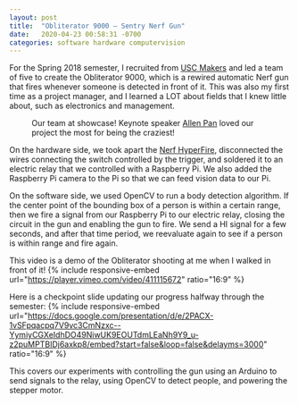 ```yaml
---
layout: post
title:  "Obliterator 9000 – Sentry Nerf Gun"
date:   2020-04-23 00:58:31 -0700
categories: software hardware computervision
---
```

For the Spring 2018 semester, I recruited from [USC Makers](http://viterbimakers.usc.edu/) and led a team of five to create the Obliterator 9000, which is a rewired automatic Nerf gun that fires whenever someone is detected in front of it. This was also my first time as a project manager, and I learned a LOT about fields that I knew little about, such as electronics and management.

<figure class="align-center">
  <img src="{{ 'images/obliterator_showcase.jpg' | absolute_url }}" alt="">
  <figcaption>Our team at showcase! Keynote speaker <a href="https://www.youtube.com/channel/UCVS89U86PwqzNkK2qYNbk5A">Allen Pan</a> loved our project the most for being the craziest!</figcaption>
</figure> 

On the hardware side, we took apart the [Nerf HyperFire](https://shop.hasbro.com/en-au/product/nerf-n-strike-elite-hyperfire-blaster:2BC8DE2E-5056-9047-F547-31CE4F2E4A22), disconnected the wires connecting the switch controlled by the trigger, and soldered it to an electric relay that we controlled with a Raspberry Pi. We also added the Raspberry Pi camera to the Pi so that we can feed vision data to our Pi.

On the software side, we used OpenCV to run a body detection algorithm. If the center point of the bounding box of a person is within a certain range, then we fire a signal from our Raspberry Pi to our electric relay, closing the circuit in the gun and enabling the gun to fire. We send a HI signal for a few seconds, and after that time period, we reevaluate again to see if a person is within range and fire again.

This video is a demo of the Obliterator shooting at me when I walked in front of it!
{% include responsive-embed url="https://player.vimeo.com/video/411115672" ratio="16:9" %}

Here is a checkpoint slide updating our progress halfway through the semester:
{% include responsive-embed url="https://docs.google.com/presentation/d/e/2PACX-1vSFpqacpq7V9vc3CmNzxc--YymiyCGXeIdhDO49NiwUK9EOUTdmLEaNh9Y9_u-z2puMPTBIDj6axkp8/embed?start=false&loop=false&delayms=3000" ratio="16:9" %}

This covers our experiments with controlling the gun using an Arduino to send signals to the relay, using OpenCV to detect people, and powering the stepper motor.
